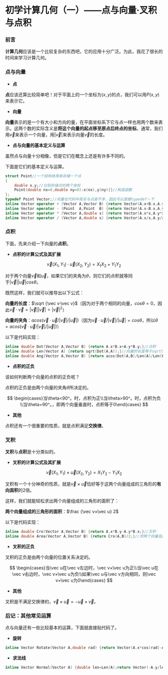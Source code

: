 # 初学计算几何（一）——点与向量·叉积与点积

### 前言

**计算几何**应该是一个比较复杂的东西吧，它的应用十分广泛。为此，我花了很长的时间来学习计算几何。

### 点与向量

-   **点**

**点**应该还算比较简单吧！对于平面上的一个坐标为$(x,y)$的点，我们可以用$P(x,y)$来表示它。

-   **向量**

**向量**表示的是一个有大小和方向的量，在平面坐标系下它与点一样也用两个数来表示。这两个数的实际含义是**将这个向量的起点移至原点后终点的坐标**。通常，我们用$\vec v$来表示一个向量，用$|\vec v|$来表示向量$\vec v$的长度。

-   **点与向量的基本定义与运算**

虽然点与向量十分相像，但是它们在概念上还是有许多不同的。

下面是它们的基本定义与运算。

```cpp
struct Point//一个结构体用来存储一个点
{
	double x,y;//分别存储点的两个坐标
	Point(double nx=0,double ny=0):x(nx),y(ny){}//构造函数
};
typedef Point Vector;//向量在代码中其实与点差不多，因此可以直接typedef一下
inline Vector operator + (Vector A,Vector B) {return Vector(A.x+B.x,A.y+B.y);}//向量+向量=向量
inline Vector operator - (Point  A,Point  B) {return Vector(A.x-B.x,A.y-B.y);}//点-点=向量
inline Vector operator * (Vector A,double x) {return Vector(A.x*x,A.y*x);}//向量*一个数=向量
inline Vector operator / (Vector A,double x) {return Vector(A.x/x,A.y/x);}//向量/一个数=向量
```

### 点积

下面，先来介绍一下向量的**点积**。

-   **点积的计算公式及其扩展**

$$
\vec v(X_1,Y_1)·\vec u(X_2,Y_2)=X_1X_2+Y_1Y_2 
$$

对于两个向量$\vec v$和$\vec u$，如果它们的夹角为$\theta$，则它们的点积就等同于$|\vec v||\vec u|cos \theta$。

既然这样，我们就可以推导出以下公式：

**向量的长度**：$\sqrt {\vec v·\vec v}$（因为对于两个相同的向量，$cos\theta=0$，因此$\vec v·\vec v=|\vec v||\vec v|=|\vec v|^2$）

**向量的夹角**：$acos(\vec v·\vec u/|\vec v|/|\vec u|)$（因为$\vec v·\vec u/|\vec v|/|\vec u|=cos\theta$，所以$\theta=acos(\vec v·\vec u/|\vec v|/|\vec u|)$）

以下是代码实现：

```cpp
inline double Dot(Vector A,Vector B) {return A.x*B.x+A.y*B.y;}//点积
inline double Len(Vector A) {return sqrt(Dot(A,A));}//向量的长度等于sqrt(x^2+y^2)
inline double Ang(Vector A,Vector B) {return acos(Dot(A,B)/Len(A)/Len(B));}//向量的夹角等于acos(A·B/|A|/|B|)
```

-   **点积的正负**

该如何判断两个向量的点积的正负呢？

点积的正负是由两个向量的夹角$\theta$所决定的。

$$
\begin{cases}当\theta<90^。时，点积为正\\当\theta>90^。时，点积为负\\当\theta=90^。，即两个向量垂直时，点积等于0\end{cases} 
$$

-   **其他**

点积还有一个很重要的性质，就是点积满足**交换律**。

### 叉积

**叉积**与**点积**是十分类似的。

-   **叉积的计算公式及其扩展**

$$
\vec v(X_1,Y_1)×\vec u(X_2,Y_2)=X_1Y_2-Y_1X_2 
$$

叉积有一个十分神奇的性质，就是$\vec v×\vec u$恰好等于这两个向量组成的三角形的**有向面积**的$2$倍。

这样，我们就能轻松求出两个向量组成的三角形的面积了：

**两个向量组成的三角形的面积**：$\frac {\vec v×\vec u} 2$

以下是代码实现：

```cpp
inline double Cro(Vector A,Vector B) {return A.x*B.y-A.y*B.x;}//叉积
inline double Area(Vector A,Vector B) {return Cro(A,B)/2;}//求两个向量组成三角形的有向面积
```

-   **叉积的正负**

叉积的正负是由两个向量的位置关系决定的。

$$
\begin{cases}当\vec u在\vec v左边时，\vec v×\vec u为正\\当\vec u在\vec v右边时，\vec v×\vec u为负\\如果\vec u与\vec v方向相同，则\vec v×\vec u为0\end{cases} 
$$

-   **其他**

叉积是不满足交换律的，$\vec v×\vec u=-\vec u×\vec v$。

### 后记：其他常见运算

点与向量还有一些比较基本的运算，下面就直接贴代码了。

-   **旋转**

```cpp
inline Vector Rotate(Vector A,double rad) {return Vector(A.x*cos(rad)-A.y*sin(rad),A.x*sin(rad)+A.y*cos(rad));}//将向量A旋转rad度
```

-   **求法线**

```cpp
inline Vector Normal(Vector A) {double len=Len(A);return Vector(-A.y/len,A.x/len);}//求向量A的单位法线
```